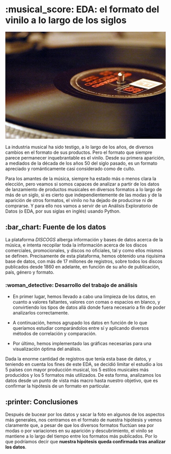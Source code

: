 <h1 id="EDA: el formato del vinilo a lo largo de los siglos"> :musical_score: EDA: el formato del vinilo a lo largo de los siglos</h1>

![Imagen de portada](images/Portada.jpg)


La industria musical ha sido testigo, a lo largo de los años, de diversos cambios en el formato de sus productos. Pero el formato que siempre parece permanecer inquebrantable es el vinilo. Desde su primera aparición, a mediados de la década de los años 50 del siglo pasado, es un formato apreciado y románticamente casi considerado como de culto.

Para los amantes de la música, siempre ha estado más o menos clara la elección, pero veamos si somos capaces de analizar a partir de los datos de lanzamiento de productos musicales en diversos formatos a lo largo de más de un siglo, si es cierto que independientemente de las modas y de la aparición de otros formatos, el vinilo no ha dejado de producirse ni de comprarse. Y para ello nos vamos a servir de un Análisis Exploratorio de Datos (o EDA, por sus siglas en inglés) usando Python.

<h2 id="Fuente de los datos"> :bar_chart: Fuente de los datos</h2>

La plataforma *DISCOGS* alberga información y bases de datos acerca de la música, e intenta recopilar toda la información acerca de los discos comerciales, promocionales, y discos no oficiales, tal y como ellos mismos se definen. Precisamente de esta plataforma, hemos obtenido una riquísima base de datos, con más de 17 millones de registros, sobre todos los discos publicados desde 1860 en adelante, en función de su año de publicación, país, género y formato.

<h3 id="Desarrollo del trabajo de análisis"> :woman_detective: Desarrollo del trabajo de análisis</h3>

+ En primer lugar, hemos llevado a cabo una limpieza de los datos, en cuanto a valores faltantes, valores con comas o espacios en blanco, y convirtiendo los tipos de datos allá donde fuera necesario a fin de poder analizarlos correctamente.

+ A continuación, hemos agrupado los datos en función de lo que queríamos estudiar comparándolos entre sí y aplicando diversos métodos de correlación y comparación.

+ Por último, hemos implementado las gráficas necesarias para una visualización óptima del análisis.


Dada la enorme cantidad de registros que tenía esta base de datos, y teniendo en cuenta los fines de este EDA, se decidió limitar el estudio a los 5 países con mayor producción musical, los 5 estilos musicales más producidos y los 5 formatos más utilizados. De esta forma, analizamos los datos desde un punto de vista más macro hasta nuestro objetivo, que es confirmar la hipótesis de un formato en particular.

<h2 id="Conclusiones"> :printer: Conclusiones</h2>

Después de bucear por los datos y sacar la foto en algunos de los aspectos más generales, nos centramos en el formato de nuestra hipótesis y vemos claramente que, a pesar de que los diversos formatos fluctúan sea por modas o por variaciones en su aparición y descubrimiento, el vinilo se mantiene a lo largo del tiempo entre los formatos más publicados. Por lo que podríamos decir que **nuestra hipótesis queda confirmada tras analizar los datos**.
